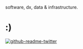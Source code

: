 software, dx, data & infrastructure.

# :)
[![github-readme-twitter](https://github-readme-twitter.gazf.vercel.app/api?id=dylantientcheu)](https://twitter.com/dylantientcheu)

